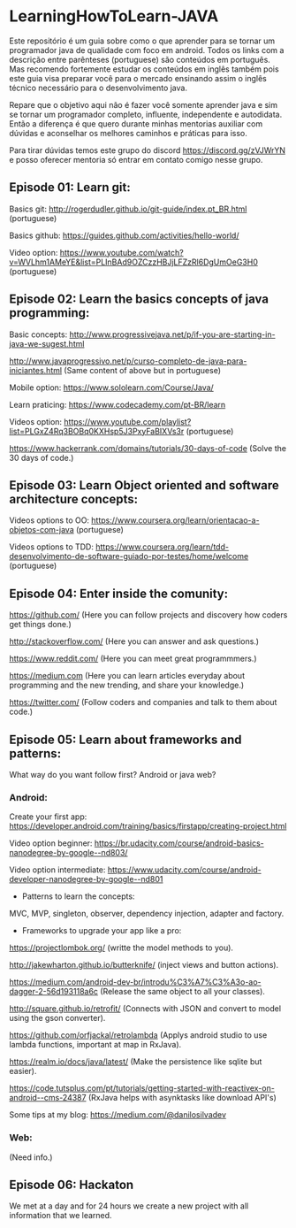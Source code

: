 # LearningHowToLearn-JAVA

Este repositório é um guia sobre como o que aprender para se tornar um programador java de qualidade com foco em android. Todos os links com a descrição entre parênteses (portuguese) são conteúdos em português. Mas recomendo fortemente estudar os conteúdos em inglês também pois este guia visa preparar você para o mercado ensinando assim o inglês técnico necessário para o desenvolvimento java.

Repare que o objetivo aqui não é fazer você somente aprender java e sim se tornar um programador completo, influente, independente e autodidata. Então a diferença é que quero durante minhas mentorias auxiliar com dúvidas e aconselhar os melhores caminhos e práticas para isso.

Para tirar dúvidas temos este grupo do discord https://discord.gg/zVJWrYN e posso oferecer mentoria só entrar em contato comigo nesse grupo.

## Episode 01: Learn git:

Basics git:
http://rogerdudler.github.io/git-guide/index.pt_BR.html (portuguese)

Basics github:
https://guides.github.com/activities/hello-world/

Video option:
https://www.youtube.com/watch?v=WVLhm1AMeYE&list=PLInBAd9OZCzzHBJjLFZzRl6DgUmOeG3H0 (portuguese)


## Episode 02: Learn the basics concepts of java programming:

Basic concepts:
http://www.progressivejava.net/p/if-you-are-starting-in-java-we-sugest.html

http://www.javaprogressivo.net/p/curso-completo-de-java-para-iniciantes.html (Same content of above but in portuguese)

Mobile option:
https://www.sololearn.com/Course/Java/

Learn praticing:
https://www.codecademy.com/pt-BR/learn

Videos option:
https://www.youtube.com/playlist?list=PLGxZ4Rq3BOBq0KXHsp5J3PxyFaBIXVs3r  (portuguese)

https://www.hackerrank.com/domains/tutorials/30-days-of-code (Solve the 30 days of code.)

## Episode 03: Learn Object oriented and software architecture concepts:

Videos options to OO:
https://www.coursera.org/learn/orientacao-a-objetos-com-java (portuguese)

Videos options to TDD:
https://www.coursera.org/learn/tdd-desenvolvimento-de-software-guiado-por-testes/home/welcome (portuguese)

## Episode 04: Enter inside the comunity:

https://github.com/ (Here you can follow projects and discovery how coders get things done.)

http://stackoverflow.com/ (Here you can answer and ask questions.)

https://www.reddit.com/ (Here you can meet great programmmers.)

https://medium.com (Here you can learn articles everyday about programming and the new trending, and share your knowledge.)

https://twitter.com/ (Follow coders and companies and talk to them about code.)

## Episode 05: Learn about frameworks and patterns:

What way do you want follow first? Android or java web?

### Android:

Create your first app: https://developer.android.com/training/basics/firstapp/creating-project.html

Video option beginner: https://br.udacity.com/course/android-basics-nanodegree-by-google--nd803/

Video option intermediate: https://www.udacity.com/course/android-developer-nanodegree-by-google--nd801

- Patterns to learn the concepts:

MVC, MVP, singleton, observer, dependency injection, adapter and factory.

- Frameworks to upgrade your app like a pro:

https://projectlombok.org/ (writte the model methods to you).

http://jakewharton.github.io/butterknife/ (inject views and button actions).

https://medium.com/android-dev-br/introdu%C3%A7%C3%A3o-ao-dagger-2-56d193118a6c (Release the same object to all your classes).

http://square.github.io/retrofit/ (Connects with JSON and convert to model using the gson converter).

https://github.com/orfjackal/retrolambda (Applys android studio to use lambda functions, important at map in RxJava).

https://realm.io/docs/java/latest/ (Make the persistence like sqlite but easier).

https://code.tutsplus.com/pt/tutorials/getting-started-with-reactivex-on-android--cms-24387 (RxJava helps with asynktasks like download API's)

Some tips at my blog: https://medium.com/@danilosilvadev

### Web:

(Need info.)

## Episode 06: Hackaton

We met at a day and for 24 hours we create a new project with all information that we learned.
